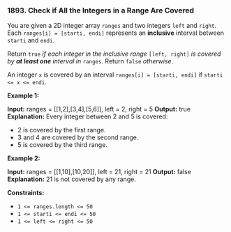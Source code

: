 ### 1893\. Check if All the Integers in a Range Are Covered

You are given a 2D integer array `ranges` and two integers `left` and `right`. Each `ranges[i] = [starti, endi]` represents an **inclusive** interval between `starti` and `endi`.

Return `true` _if each integer in the inclusive range_ `[left, right]` _is covered by **at least one** interval in_ `ranges`. Return `false` _otherwise_.

An integer `x` is covered by an interval `ranges[i] = [starti, endi]` if `starti <= x <= endi`.

**Example 1:**

**Input:** ranges = \[\[1,2\],\[3,4\],\[5,6\]\], left = 2, right = 5
**Output:** true
**Explanation:** Every integer between 2 and 5 is covered:
- 2 is covered by the first range.
- 3 and 4 are covered by the second range.
- 5 is covered by the third range.

**Example 2:**

**Input:** ranges = \[\[1,10\],\[10,20\]\], left = 21, right = 21
**Output:** false
**Explanation:** 21 is not covered by any range.

**Constraints:**

*   `1 <= ranges.length <= 50`
*   `1 <= starti <= endi <= 50`
*   `1 <= left <= right <= 50`
